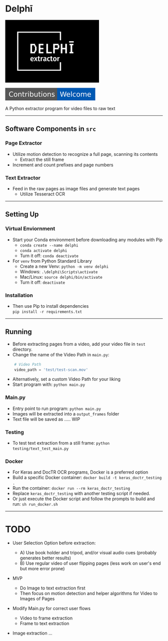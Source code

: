 # Delphī
<img src="image_assets/delphi_basic.svg" alt="Delphī" width="300" height="200">

![Contributions Welcome](image_assets/contributors_welcome.svg)

A Python extractor program for video files to raw text

---
## Software Components in `src`

### Page Extractor
- Utilize motion detection to recognize a full page, scanning its contents
  - Extract the still frame
- Increment and count prefixes and page numbers

### Text Extractor
- Feed in the raw pages as image files and generate text pages
  - Utilize Tesseract OCR

---
## Setting Up

### Virtual Enviornment
- Start your Conda environment before downloading any modules with Pip <br>
  - `conda create --name delphi`
  - `conda activate delphi`
  - Turn it off: `conda deactivate`
- For `venv` from Python Standard Library
  - Create a new Venv: `python -m venv delphi`
  - Windows: `.\delphi\Scripts\activate`
  - Mac/Linux: `source delphi/bin/activate`
  - Turn it off: `deactivate`

### Installation
- Then use Pip to install dependencies <br>
`pip install -r requirements.txt`

---
## Running
- Before extracting pages from a video, add your video file in `test` directory.
- Change the name of the Video Path in `main.py`:
```python
    # Video Path
    video_path = 'test/test-scan.mov'
```
- Alternatively, set a custom Video Path for your liking
- Start program with: ```python main.py```

### Main.py
- Entry point to run program: `python main.py`
- Images will be extracted into a `output_frames` folder
- Text file will be saved as ..... WIP

### Testing
- To test text extraction from a still frame: `python testing/text_test_main.py`

### Docker
- For Keras and DocTR OCR programs, Docker is a preferred option
- Build a specific Docker container:
`docker build -t keras_doctr_testing .`
- Run the container:
`docker run --rm keras_doctr_testing`
- Replace `keras_doctr_testing` with another testing script if needed.
- Or just execute the Docker script and follow the prompts to build and run:
`sh run_docker.sh`

---
# TODO
- User Selection Option before extraction:
  - A) Use book holder and tripod, and/or visual audio cues (probably generates better results)
  - B) Use regular video of user flipping pages (less work on user's end but more error prone)

- MVP
  - Do Image to text extraction first 
  - Then focus on motion detection and helper algorithms for Video to Images of Pages

- Modify Main.py for correct user flows
  - Video to frame extraction
  - Frame to text extraction

- Image extraction ...
